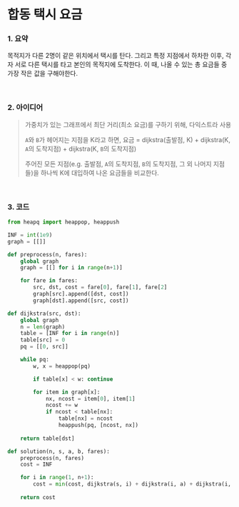 # 합동 택시 요금

### 1. 요약

목적지가 다른 2명이 같은 위치에서 택시를 탄다. 그리고 특정 지점에서 하차한 이후, 각자 서로 다른 택시를 타고 본인의 목적지에 도착한다. 이 때, 나올 수 있는 총 요금들 중 가장 작은 값을 구해야한다.

<br/>



### 2. 아이디어

>
>
>가중치가 있는 그래프에서 최단 거리(최소 요금)를 구하기 위해, 다익스트라 사용
>
>`A`와 `B`가 헤어지는 지점을 K라고 하면,
>요금 = dijkstra(출발점, K) + dijkstra(K, `A`의 도착지점) + dijkstra(K, `B`의 도착지점)
>
>주어진 모든 지점(e.g. 출발점, `A`의 도착지점, `B`의 도착지점, 그 외 나머지 지점들)을 하나씩 K에 대입하여 나온 요금들을 비교한다.

<br/>

### 3. 코드

```python
from heapq import heappop, heappush

INF = int(1e9)
graph = [[]]

def preprocess(n, fares):
    global graph
    graph = [[] for i in range(n+1)]

    for fare in fares:
        src, dst, cost = fare[0], fare[1], fare[2]
        graph[src].append([dst, cost])
        graph[dst].append([src, cost])

def dijkstra(src, dst):
    global graph
    n = len(graph)
    table = [INF for i in range(n)]
    table[src] = 0
    pq = [[0, src]]

    while pq:
        w, x = heappop(pq)

        if table[x] < w: continue

        for item in graph[x]:
            nx, ncost = item[0], item[1]
            ncost += w
            if ncost < table[nx]:
                table[nx] = ncost
                heappush(pq, [ncost, nx])
    
    return table[dst]

def solution(n, s, a, b, fares):
    preprocess(n, fares)
    cost = INF

    for i in range(1, n+1):
        cost = min(cost, dijkstra(s, i) + dijkstra(i, a) + dijkstra(i, b))
    
    return cost
```

